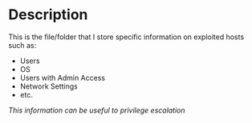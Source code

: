 # Description 
This is the file/folder that I store specific information on exploited hosts such as:
  - Users 
  - OS
  - Users with Admin Access
  -  Network Settings
  -  etc. 

*This information can be useful to privilege escalation*
